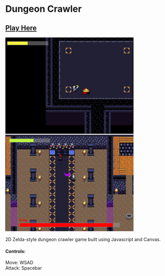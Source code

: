 # Dungeon Crawler

<a href='https://jbarajar.github.io/DungeonCrawler/'> <h2>Play Here</h2></a>

<img src='https://github.com/JBarajar/DungeonCrawler/blob/master/screenshots/screenshot1.png' width='400'> <img src='https://github.com/JBarajar/DungeonCrawler/blob/master/screenshots/screenshot2.png' width='400'>

2D Zelda-style dungeon crawler game built using Javascript and Canvas.

<h4>Controls:</h4>
<p>Move: WSAD<br/>
Attack: Spacebar</p>
